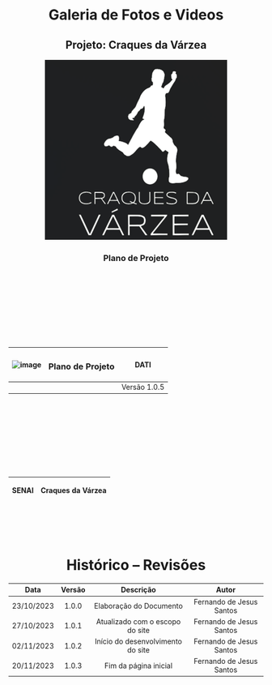 <h1 align="center">  Galeria de Fotos e Videos</h1>

<h2 align="center"> Projeto: Craques da Várzea</h2>

<div align="center">

![Logo Site](image.png)

</div>

<h3 align="center"> Plano de Projeto</h3>
<br><br><br><br><br><br><br><br>

<div align="center">

| ![image](https://github.com/FernandoJesuss/Galeria_de_Fotos/assets/146794044/ad9c1716-af15-470e-a925-d86c746316fe)| **<h3>Plano de Projeto</h3>**| DATI |
| --------- | ------ | ------  |
|   |   |  Versão 1.0.5 |

<div/>
  
<br><br><br><br><br><br><br><br>

<div align="center">
  
| <p> SENAI </p>    | <p> Craques da Várzea</p> |
| ---      | ---       |

</div>

<br><br><br>

<h1 align="center">  Histórico – Revisões</h1>



|     Data      |    Versão |      Descrição                    |   Autor                  |
|    :---:      |     :---: |        :---:                      |   :---:                  |
| 23/10/2023    |     1.0.0 | Elaboração do Documento           | Fernando de Jesus Santos |
| 27/10/2023    |     1.0.1 | Atualizado com o escopo do site   | Fernando de Jesus Santos | 
| 02/11/2023    |     1.0.2 | Início do desenvolvimento do site | Fernando de Jesus Santos |
| 20/11/2023    |     1.0.3 | Fim da página inicial             | Fernando de Jesus Santos |







